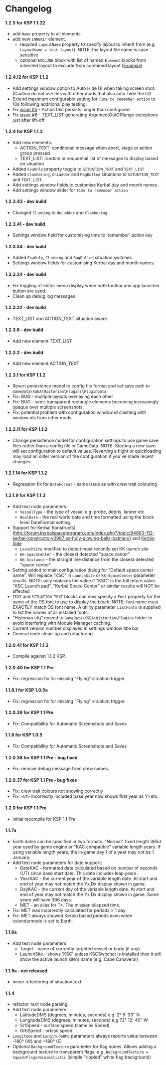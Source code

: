 # Changelog

#### 1.2.5 for KSP 1.1.22
* add `Name` property to all elements
* add new `INHERIT` element.
	* required `LayoutName` property to specify layout to inherit from (e.g. `LayoutName = test.layout`). NOTE: the layout file name is case sensitive
	* optional `EXCLUDE` block with list of named `Element` blocks from inherited layout to exclude from combined layout ([Example](https://github.com/Aelfhe1m/Historian-Expanded/blob/master/GameData/KSEA/Historian/Layouts/inherit_C.layout)).


#### 1.2.4.12 for KSP 1.1.2
* Add settings window option to Auto Hide UI when taking screen shot. (Caution do not use this with other mods that also auto-hide the UI)
* Extend maximum configurable setting for `Time to remember action` to 10s following additional play testing.
* Fix [issue #5](https://github.com/Aelfhe1m/Historian-Expanded/issues/5) - Action text persists longer than configured
* Fix [issue #6](https://github.com/Aelfhe1m/Historian-Expanded/issues/6) - TEXT_LIST generating ArgumentOutOfRange exceptions just after lift-off

#### 1.2.4 for KSP 1.1.2
* Add new elements:
	* ACTION_TEXT: conditional message when abort, stage or action group pressed
	* TEXT_LIST: random or sequential list of messages to display based on situation
* Added `EvaOnly` property toggle to `SITUATION_TEXT` and `TEXT_LIST`
* Added `Clambering`, `OnLadder` and `RagDolled` situations to `SITUATION_TEXT` and `TEXT_LIST`.
* Add settings window fields to customise Kerbal day and month names.
* Add settings window slider for `Time to remember action`

#### 1.2.3.43 - dev build
* Changed `Climbing` to `OnLadder` and `Clambering`

#### 1.2.3.41 - dev build
* Settings window field for customising time to 'remember' action key

#### 1.2.3.34 - dev build
* Added `EvaOnly`, `Climbing` and `RagDolled` situation switches
* Settings window fields for customising Kerbal day and month names.

#### 1.2.3.24 - dev build
* Fix toggling of editor menu display when both toolbar and app launcher button are used.
* Clean up debug log messages

#### 1.2.3.22 - dev build
* TEXT_LIST and ACTION_TEXT situation aware

#### 1.2.3.8 - dev build
* Add new element TEXT_LIST

#### 1.2.3.2 - dev build
* Add new element ACTION_TEXT

#### 1.2.3.1 for KSP 1.1.2
* Revert persistence model to config file format and set save path to `GameData\KSEA\Historian\Plugins\PluginData`
* Fix: BUG - multiple layouts overlaying each other
* Fix: BUG - semi-transparent rectangle elements becoming increasingly opaque over multiple screenshots
* Fix: potential problem with configuration window id clashing with window ids from other mods.

#### 1.2.2.11 for KSP 1.1.2
* Change persistence model for configuration settings to use game save files rather than a config file in GameData. NOTE: Starting a new save will set configuration to default values. Reverting a flight or quickloading may load an older version of the configuration if you've made recent changes.

#### 1.2.1.14 for KSP 1.1.2
* Regression fix for `DateFormat` - same issue as with crew trait colouring

#### 1.2.1.9 for KSP 1.1.2
* Add text node parameters:
	* `VesselType` - the type of vessel e.g. probe, debris, lander etc.
	* `RealDate` - the real world date and time formatted using the block level DateFormat setting
* Support for Kerbal Konstructs](http://forum.kerbalspaceprogram.com/index.php?/topic/94863-112-kerbal-konstructs-v0967_ex-holy-glowing-balls-batman/) and [Kerbin Side](http://forum.kerbalspaceprogram.com/index.php?/topic/74776-112-kerbin-side-v110-supplements/)
	* `LaunchSite` modified to detect most recently set KK launch site
	* `KK-SpaceCenter` - the closest detected "space center"
	* `KK-Distance` - the straight line distance from the closest detected "space center"
* Setting added to main configuration dialog for "Default space center name". Will replace "KSC" in `LaunchSite` or `KK-SpaceCenter` parameter results. NOTE: only replaces the value if "KSC" is the full return value. "KSC Launch pad", "Kerbal Space Center" or similar results will NOT be affected
* `TEXT` and `SITUATION_TEXT` blocks can now specify a `Font` property for the name of the OS font to use to display the block. NOTE: font name must EXACTLY match OS font name. A utility parameter `ListFonts` is supplied to list the names of all installed fonts.
* "Historian.cfg" moved to `GameData\KSEA\Historian\Plugins` folder to avoid interfering with Module Manager caching.
* Current version number displayed in settings window title bar
* General code clean-up and refactoring

#### 1.2.0.41 for KSP 1.1.2
* Compile against 1.1.2 KSP.

#### 1.2.0.40 for KSP 1.1 Pre
* Fix: regression fix for missing "Flying" situation trigger.

#### 1.1.8.1 for KSP 1.0.5a
* Fix: regression fix for missing "Flying" situation trigger.

#### 1.2.0.39 for KSP 1.1 Pre
* Fix: Compatibility for Automatic Screenshots and Saves

#### 1.1.8 for KSP 1.0.5
* Fix: Compatibility for Automatic Screenshots and Saves

#### 1.2.0.38 for KSP 1.1 Pre - bug fixed
* Fix: remove debug message from crew names.

#### 1.2.0.37 for KSP 1.1 Pre - bug fixes
* Fix: crew trait colours not showing correctly
* Fix: `<UT>` incorrectly included base year now shows first year as Y1 etc.

#### 1.2.0 for KSP 1.1 Pre
* initial recompile for KSP 1.1 Pre

#### 1.1.7a
* Earth dates can be specified in two formats. "Normal" fixed length 365d year used by game engine or "KAC compatible" variable length years. If using variable length years, the in-game day 1 of a year may not be 1 January.
* Add text node parameters for date support:
  * DateKAC - formatted date calculated based on number of seconds (UT) since base start date. This date includes leap years.
  * YearKAC - the current year of the variable length date. At start and end of year may not match the Yx Dx display shown in game.
  * DayKAC - the current day of the variable length date. At start and end of year may not match the Yx Dx display shown in game. Some years will have 366 days.
  * MET - an alias for T+. The mission ellapsed time.
* Fix: MET was incorrectly calculated for periods > 1 day.
* Fix: MET always showed Kerbin based periods even when calendarmode is set to Earth.

#### 1.1.6a
* Add text node parameters:
  * Target - name of currently targeted vessel or body (if any)
  * LaunchSite - shows 'KSC' unless KSCSwitcher is installed then it will show the active launch site's name (e.g. Cape Canaveral)
  
#### 1.1.5a - not released
* minor refactoring of situation text.

#### 1.1.4

* refactor `TEXT` node parsing
* Add text node parameters:
  * LatitudeDMS (degrees, minutes, seconds) e.g. 2° 5' 33" N 
  * LongitudeDMS (degrees, minutes, seconds) e,g 72° 12' 40" W
  * SrfSpeed - surface speed (same as Speed)
  * OrbSpeed - orbital speed
* `Longitude` and `LongitudeDMS` parameters always reports value between -180° (W) and +180° (E)
* Optional `BackgroundTexture` parameter for flag nodes. Allows adding a background texture to transparent flags. e.g. `BackgroundTexture = Squad/Flags/minimalistic` (simple "rippled" white flag background)

